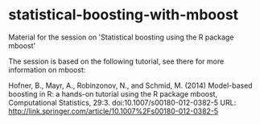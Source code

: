 # statistical-boosting-with-mboost
Material for the session on 'Statistical boosting using the R package mboost' 

The session is based on the following tutorial, see there for more information on mboost: 

Hofner, B., Mayr, A., Robinzonov, N., and Schmid, M. (2014) Model-based boosting in R: a hands-on tutorial using the R package mboost, 
Computational Statistics, 29:3. doi:10.1007/s00180-012-0382-5
URL: http://link.springer.com/article/10.1007%2Fs00180-012-0382-5
